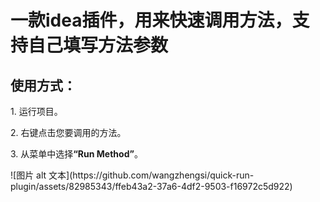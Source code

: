 <h1>一款idea插件，用来快速调用方法，支持自己填写方法参数</h1>
<h2>使用方式：</h2>
<p>1. 运行项目。</p>
<p>2. 右键点击您要调用的方法。</p>
<p>3. 从菜单中选择<strong>“Run Method”</strong>。</p>
![图片 alt 文本](https://github.com/wangzhengsi/quick-run-plugin/assets/82985343/ffeb43a2-37a6-4df2-9503-f16972c5d922)
